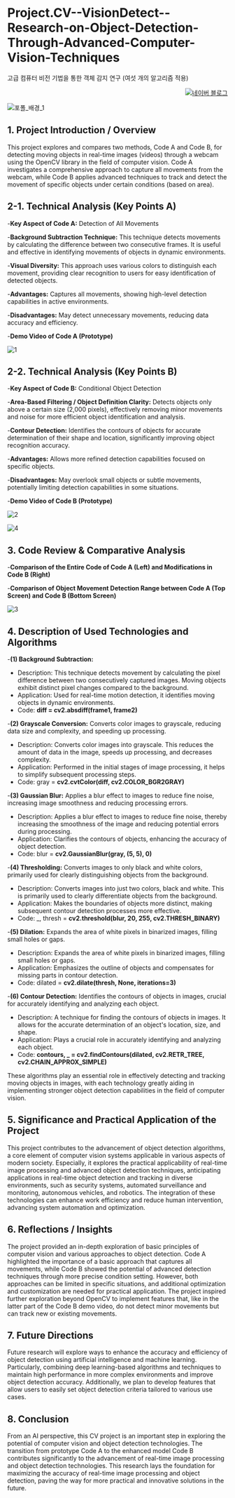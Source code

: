 # Project.CV--VisionDetect--Research-on-Object-Detection-Through-Advanced-Computer-Vision-Techniques
고급 컴퓨터 비전 기법을 통한 객체 감지 연구 (여섯 개의 알고리즘 적용)
<p align="right">
  <a href="https://blog.naver.com/pixelwizard/223302257747">
    <img src="https://img.shields.io/badge/한국어%20번역본-03C75A?style=flat-square&logo=Naver&logoColor=white" alt="네이버 블로그">
  </a> </p>  
  
![포폴_배경_1](https://github.com/pixelwizard2/Project.CV--VisionDetect--Research-on-Object-Detection-Through-Advanced-Computer-Vision-Techniques/assets/138272416/e29ffc92-c8e8-48d0-b6c8-0489117083a7)




## 1. Project Introduction / Overview

This project explores and compares two methods, Code A and Code B, for detecting moving objects in real-time images (videos) through a webcam using the OpenCV library in the field of computer vision. Code A investigates a comprehensive approach to capture all movements from the webcam, while Code B applies advanced techniques to track and detect the movement of specific objects under certain conditions (based on area).



## 2-1. Technical Analysis (Key Points A)

-**Key Aspect of Code A:** Detection of All Movements

-**Background Subtraction Technique:** This technique detects movements by calculating the difference between two consecutive frames. It is useful and effective in identifying movements of objects in dynamic environments.

-**Visual Diversity:** This approach uses various colors to distinguish each movement, providing clear recognition to users for easy identification of detected objects.

-**Advantages:** Captures all movements, showing high-level detection capabilities in active environments.

-**Disadvantages:** May detect unnecessary movements, reducing data accuracy and efficiency.

-**Demo Video of Code A (Prototype)**

![1](https://github.com/pixelwizard2/Project.CV--VisionDetect--Research-on-Object-Detection-Through-Advanced-Computer-Vision-Techniques/assets/138272416/34a255c9-caaa-4695-9cd2-f1a05fcf4cb9)



## 2-2. Technical Analysis (Key Points B)

-**Key Aspect of Code B:** Conditional Object Detection

-**Area-Based Filtering / Object Definition Clarity:** Detects objects only above a certain size (2,000 pixels), effectively removing minor movements and noise for more efficient object identification and analysis.

-**Contour Detection:** Identifies the contours of objects for accurate determination of their shape and location, significantly improving object recognition accuracy.

-**Advantages:** Allows more refined detection capabilities focused on specific objects.

-**Disadvantages:** May overlook small objects or subtle movements, potentially limiting detection capabilities in some situations.

-**Demo Video of Code B (Prototype)**

![2](https://github.com/pixelwizard2/Project.CV--VisionDetect--Research-on-Object-Detection-Through-Advanced-Computer-Vision-Techniques/assets/138272416/1c5a80d9-b58a-46ad-9571-e4f2ebd01754)

![4](https://github.com/pixelwizard2/Project.CV--VisionDetect--Research-on-Object-Detection-Through-Advanced-Computer-Vision-Techniques/assets/138272416/381da6eb-0534-4487-b2a9-cc7c1064bb49)



## 3. Code Review & Comparative Analysis

-**Comparison of the Entire Code of Code A (Left) and Modifications in Code B (Right)**

-**Comparison of Object Movement Detection Range between Code A (Top Screen) and Code B (Bottom Screen)**

![3](https://github.com/pixelwizard2/Project.CV--VisionDetect--Research-on-Object-Detection-Through-Advanced-Computer-Vision-Techniques/assets/138272416/5bb094fe-7c5b-43be-a6f8-c6d5fe63fec0)


## 4. Description of Used Technologies and Algorithms

-**(1) Background Subtraction:** 
- Description: This technique detects movement by calculating the pixel difference between two consecutively captured images. Moving objects exhibit distinct pixel changes compared to the background.
- Application: Used for real-time motion detection, it identifies moving objects in dynamic environments.
- Code: **diff = cv2.absdiff(frame1, frame2)**


-**(2) Grayscale Conversion:** Converts color images to grayscale, reducing data size and complexity, and speeding up processing.
- Description: Converts color images into grayscale. This reduces the amount of data in the image, speeds up processing, and decreases complexity.
- Application: Performed in the initial stages of image processing, it helps to simplify subsequent processing steps.
- Code: gray = **cv2.cvtColor(diff, cv2.COLOR_BGR2GRAY)**


-**(3) Gaussian Blur:** Applies a blur effect to images to reduce fine noise, increasing image smoothness and reducing processing errors.
- Description: Applies a blur effect to images to reduce fine noise, thereby increasing the smoothness of the image and reducing potential errors during processing.
- Application: Clarifies the contours of objects, enhancing the accuracy of object detection.
- Code: blur = **cv2.GaussianBlur(gray, (5, 5), 0)**


-**(4) Thresholding:** Converts images to only black and white colors, primarily used for clearly distinguishing objects from the background.
- Description: Converts images into just two colors, black and white. This is primarily used to clearly differentiate objects from the background.
- Application: Makes the boundaries of objects more distinct, making subsequent contour detection processes more effective.
- Code: _, thresh = **cv2.threshold(blur, 20, 255, cv2.THRESH_BINARY)**


-**(5) Dilation:** Expands the area of white pixels in binarized images, filling small holes or gaps.
- Description: Expands the area of white pixels in binarized images, filling small holes or gaps.
- Application: Emphasizes the outline of objects and compensates for missing parts in contour detection.
- Code: dilated = **cv2.dilate(thresh, None, iterations=3)**


-**(6) Contour Detection:** Identifies the contours of objects in images, crucial for accurately identifying and analyzing each object.
- Description: A technique for finding the contours of objects in images. It allows for the accurate determination of an object's location, size, and shape.
- Application: Plays a crucial role in accurately identifying and analyzing each object.
- Code: **contours, _ = cv2.findContours(dilated, cv2.RETR_TREE, cv2.CHAIN_APPROX_SIMPLE)**


These algorithms play an essential role in effectively detecting and tracking moving objects in images, with each technology greatly aiding in implementing stronger object detection capabilities in the field of computer vision.


## 5. Significance and Practical Application of the Project

This project contributes to the advancement of object detection algorithms, a core element of computer vision systems applicable in various aspects of modern society. Especially, it explores the practical applicability of real-time image processing and advanced object detection techniques, anticipating applications in real-time object detection and tracking in diverse environments, such as security systems, automated surveillance and monitoring, autonomous vehicles, and robotics. The integration of these technologies can enhance work efficiency and reduce human intervention, advancing system automation and optimization.


## 6. Reflections / Insights

The project provided an in-depth exploration of basic principles of computer vision and various approaches to object detection. Code A highlighted the importance of a basic approach that captures all movements, while Code B showed the potential of advanced detection techniques through more precise condition setting. However, both approaches can be limited in specific situations, and additional optimization and customization are needed for practical application. The project inspired further exploration beyond OpenCV to implement features that, like in the latter part of the Code B demo video, do not detect minor movements but can track new or existing movements.


## 7. Future Directions

Future research will explore ways to enhance the accuracy and efficiency of object detection using artificial intelligence and machine learning. Particularly, combining deep learning-based algorithms and techniques to maintain high performance in more complex environments and improve object detection accuracy. Additionally, we plan to develop features that allow users to easily set object detection criteria tailored to various use cases.


## 8. Conclusion

From an AI perspective, this CV project is an important step in exploring the potential of computer vision and object detection technologies. The transition from prototype Code A to the enhanced model Code B contributes significantly to the advancement of real-time image processing and object detection technologies. This research lays the foundation for maximizing the accuracy of real-time image processing and object detection, paving the way for more practical and innovative solutions in the future.






